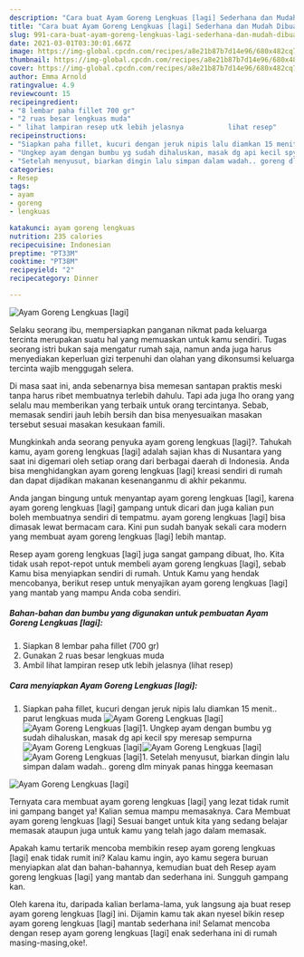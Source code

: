 ```yaml
---
description: "Cara buat Ayam Goreng Lengkuas [lagi] Sederhana dan Mudah Dibuat"
title: "Cara buat Ayam Goreng Lengkuas [lagi] Sederhana dan Mudah Dibuat"
slug: 991-cara-buat-ayam-goreng-lengkuas-lagi-sederhana-dan-mudah-dibuat
date: 2021-03-01T03:30:01.667Z
image: https://img-global.cpcdn.com/recipes/a8e21b87b7d14e96/680x482cq70/ayam-goreng-lengkuas-lagi-foto-resep-utama.jpg
thumbnail: https://img-global.cpcdn.com/recipes/a8e21b87b7d14e96/680x482cq70/ayam-goreng-lengkuas-lagi-foto-resep-utama.jpg
cover: https://img-global.cpcdn.com/recipes/a8e21b87b7d14e96/680x482cq70/ayam-goreng-lengkuas-lagi-foto-resep-utama.jpg
author: Emma Arnold
ratingvalue: 4.9
reviewcount: 15
recipeingredient:
- "8 lembar paha fillet 700 gr"
- "2 ruas besar lengkuas muda"
- " lihat lampiran resep utk lebih jelasnya           lihat resep"
recipeinstructions:
- "Siapkan paha fillet, kucuri dengan jeruk nipis lalu diamkan 15 menit.. parut lengkuas muda"
- "Ungkep ayam dengan bumbu yg sudah dihaluskan, masak dg api kecil spy meresap sempurna"
- "Setelah menyusut, biarkan dingin lalu simpan dalam wadah.. goreng dlm minyak panas hingga keemasan"
categories:
- Resep
tags:
- ayam
- goreng
- lengkuas

katakunci: ayam goreng lengkuas 
nutrition: 235 calories
recipecuisine: Indonesian
preptime: "PT33M"
cooktime: "PT38M"
recipeyield: "2"
recipecategory: Dinner

---
```



![Ayam Goreng Lengkuas [lagi]](https://img-global.cpcdn.com/recipes/a8e21b87b7d14e96/680x482cq70/ayam-goreng-lengkuas-lagi-foto-resep-utama.jpg)

Selaku seorang ibu, mempersiapkan panganan nikmat pada keluarga tercinta merupakan suatu hal yang memuaskan untuk kamu sendiri. Tugas seorang istri bukan saja mengatur rumah saja, namun anda juga harus menyediakan keperluan gizi terpenuhi dan olahan yang dikonsumsi keluarga tercinta wajib menggugah selera.

Di masa  saat ini, anda sebenarnya bisa memesan santapan praktis meski tanpa harus ribet membuatnya terlebih dahulu. Tapi ada juga lho orang yang selalu mau memberikan yang terbaik untuk orang tercintanya. Sebab, memasak sendiri jauh lebih bersih dan bisa menyesuaikan masakan tersebut sesuai masakan kesukaan famili. 



Mungkinkah anda seorang penyuka ayam goreng lengkuas [lagi]?. Tahukah kamu, ayam goreng lengkuas [lagi] adalah sajian khas di Nusantara yang saat ini digemari oleh setiap orang dari berbagai daerah di Indonesia. Anda bisa menghidangkan ayam goreng lengkuas [lagi] kreasi sendiri di rumah dan dapat dijadikan makanan kesenanganmu di akhir pekanmu.

Anda jangan bingung untuk menyantap ayam goreng lengkuas [lagi], karena ayam goreng lengkuas [lagi] gampang untuk dicari dan juga kalian pun boleh membuatnya sendiri di tempatmu. ayam goreng lengkuas [lagi] bisa dimasak lewat bermacam cara. Kini pun sudah banyak sekali cara modern yang membuat ayam goreng lengkuas [lagi] lebih mantap.

Resep ayam goreng lengkuas [lagi] juga sangat gampang dibuat, lho. Kita tidak usah repot-repot untuk membeli ayam goreng lengkuas [lagi], sebab Kamu bisa menyiapkan sendiri di rumah. Untuk Kamu yang hendak mencobanya, berikut resep untuk menyajikan ayam goreng lengkuas [lagi] yang mantab yang mampu Anda coba sendiri.

<!--inarticleads1-->

##### Bahan-bahan dan bumbu yang digunakan untuk pembuatan Ayam Goreng Lengkuas [lagi]:

1. Siapkan 8 lembar paha fillet (700 gr)
1. Gunakan 2 ruas besar lengkuas muda
1. Ambil  lihat lampiran resep utk lebih jelasnya           (lihat resep)




<!--inarticleads2-->

##### Cara menyiapkan Ayam Goreng Lengkuas [lagi]:

1. Siapkan paha fillet, kucuri dengan jeruk nipis lalu diamkan 15 menit.. parut lengkuas muda
<img src="https://img-global.cpcdn.com/steps/019838a7043f40d0/160x128cq70/ayam-goreng-lengkuas-lagi-langkah-memasak-1-foto.jpg" alt="Ayam Goreng Lengkuas [lagi]"><img src="https://img-global.cpcdn.com/steps/cba8c16450cc8e0c/160x128cq70/ayam-goreng-lengkuas-lagi-langkah-memasak-1-foto.jpg" alt="Ayam Goreng Lengkuas [lagi]">1. Ungkep ayam dengan bumbu yg sudah dihaluskan, masak dg api kecil spy meresap sempurna
<img src="https://img-global.cpcdn.com/steps/c9b58d278f1283b3/160x128cq70/ayam-goreng-lengkuas-lagi-langkah-memasak-2-foto.jpg" alt="Ayam Goreng Lengkuas [lagi]"><img src="https://img-global.cpcdn.com/steps/8a3878f16f4d1a5f/160x128cq70/ayam-goreng-lengkuas-lagi-langkah-memasak-2-foto.jpg" alt="Ayam Goreng Lengkuas [lagi]"><img src="https://img-global.cpcdn.com/steps/5f06d7989b30d720/160x128cq70/ayam-goreng-lengkuas-lagi-langkah-memasak-2-foto.jpg" alt="Ayam Goreng Lengkuas [lagi]">1. Setelah menyusut, biarkan dingin lalu simpan dalam wadah.. goreng dlm minyak panas hingga keemasan
<img src="https://img-global.cpcdn.com/steps/3b8361796709bff9/160x128cq70/ayam-goreng-lengkuas-lagi-langkah-memasak-3-foto.jpg" alt="Ayam Goreng Lengkuas [lagi]">



Ternyata cara membuat ayam goreng lengkuas [lagi] yang lezat tidak rumit ini gampang banget ya! Kalian semua mampu memasaknya. Cara Membuat ayam goreng lengkuas [lagi] Sesuai banget untuk kita yang sedang belajar memasak ataupun juga untuk kamu yang telah jago dalam memasak.

Apakah kamu tertarik mencoba membikin resep ayam goreng lengkuas [lagi] enak tidak rumit ini? Kalau kamu ingin, ayo kamu segera buruan menyiapkan alat dan bahan-bahannya, kemudian buat deh Resep ayam goreng lengkuas [lagi] yang mantab dan sederhana ini. Sungguh gampang kan. 

Oleh karena itu, daripada kalian berlama-lama, yuk langsung aja buat resep ayam goreng lengkuas [lagi] ini. Dijamin kamu tak akan nyesel bikin resep ayam goreng lengkuas [lagi] mantab sederhana ini! Selamat mencoba dengan resep ayam goreng lengkuas [lagi] enak sederhana ini di rumah masing-masing,oke!.

